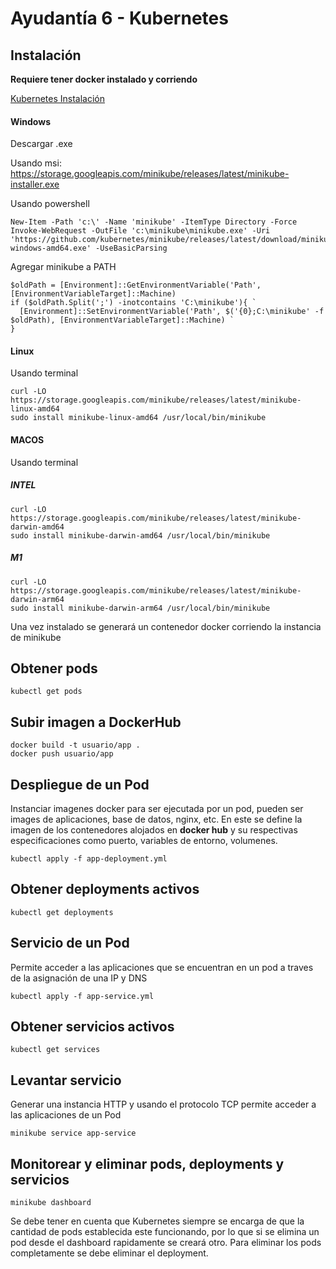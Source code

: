 # Ayudantía 6 - Kubernetes

## Instalación

**Requiere tener docker instalado y corriendo**

[Kubernetes Instalación]

#### Windows

Descargar .exe

Usando msi: https://storage.googleapis.com/minikube/releases/latest/minikube-installer.exe

Usando powershell

```
New-Item -Path 'c:\' -Name 'minikube' -ItemType Directory -Force
Invoke-WebRequest -OutFile 'c:\minikube\minikube.exe' -Uri 'https://github.com/kubernetes/minikube/releases/latest/download/minikube-windows-amd64.exe' -UseBasicParsing
```

Agregar minikube a PATH

```
$oldPath = [Environment]::GetEnvironmentVariable('Path', [EnvironmentVariableTarget]::Machine)
if ($oldPath.Split(';') -inotcontains 'C:\minikube'){ `
  [Environment]::SetEnvironmentVariable('Path', $('{0};C:\minikube' -f $oldPath), [EnvironmentVariableTarget]::Machine) `
}
```

#### Linux

Usando terminal

```
curl -LO https://storage.googleapis.com/minikube/releases/latest/minikube-linux-amd64
sudo install minikube-linux-amd64 /usr/local/bin/minikube
```

#### MACOS

Usando terminal

##### INTEL

```
curl -LO https://storage.googleapis.com/minikube/releases/latest/minikube-darwin-amd64
sudo install minikube-darwin-amd64 /usr/local/bin/minikube
```

##### M1

```
curl -LO https://storage.googleapis.com/minikube/releases/latest/minikube-darwin-arm64
sudo install minikube-darwin-arm64 /usr/local/bin/minikube
```

Una vez instalado se generará un contenedor docker corriendo la instancia de minikube

## Obtener pods

```
kubectl get pods
```

## Subir imagen a DockerHub

```
docker build -t usuario/app .
docker push usuario/app
```

## Despliegue de un Pod

Instanciar imagenes docker para ser ejecutada por un pod, pueden ser images de aplicaciones, base de datos, nginx, etc.
En este se define la imagen de los contenedores alojados en **docker hub** y su respectivas especificaciones como puerto, variables de entorno, volumenes.

```
kubectl apply -f app-deployment.yml
```

## Obtener deployments activos

```
kubectl get deployments
```

## Servicio de un Pod

Permite acceder a las aplicaciones que se encuentran en un pod a traves de la asignación de una IP y DNS

```
kubectl apply -f app-service.yml
```

## Obtener servicios activos

```
kubectl get services
```

## Levantar servicio

Generar una instancia HTTP y usando el protocolo TCP permite acceder a las aplicaciones de un Pod

```
minikube service app-service
```

## Monitorear y eliminar pods, deployments y servicios

```
minikube dashboard
```

Se debe tener en cuenta que Kubernetes siempre se encarga de que la cantidad de pods establecida este funcionando, por lo que si se elimina un pod desde el dashboard rapidamente se creará otro. Para eliminar los pods completamente se debe eliminar el deployment.

[Kubernetes Instalación]: https://minikube.sigs.k8s.io/docs/start/
